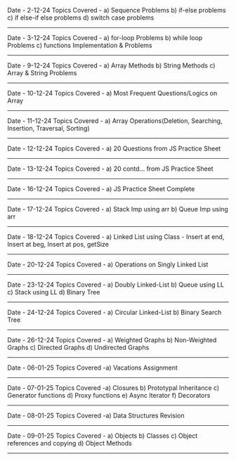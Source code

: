 Date - 2-12-24
Topics Covered - a) Sequence Problems b) if-else problems c) if else-if else problems d) switch case problems

-------------

Date - 3-12-24
Topics Covered - a) for-loop Problems b) while loop Problems c) functions Implementation & Problems

-------------

Date - 9-12-24
Topics Covered - a) Array Methods b) String Methods c) Array & String Problems

-------------

Date - 10-12-24
Topics Covered - a) Most Frequent Questions/Logics on Array

-------------

Date - 11-12-24
Topics Covered - a) Array Operations(Deletion, Searching, Insertion, Traversal, Sorting)

-------------

Date - 12-12-24
Topics Covered - a) 20 Questions from JS Practice Sheet

-------------

Date - 13-12-24
Topics Covered - a) 20 contd... from JS Practice Sheet

-------------

Date - 16-12-24
Topics Covered - a) JS Practice Sheet Complete

-------------

Date - 17-12-24
Topics Covered - a) Stack Imp using arr b) Queue Imp using arr

-------------

Date - 18-12-24
Topics Covered - a) Linked List using Class - Insert at end, Insert at beg, Insert at pos, getSize

-------------

Date - 20-12-24
Topics Covered - a) Operations on Singly Linked List

-------------

Date - 23-12-24
Topics Covered - a) Doubly Linked-List b) Queue using LL c) Stack using LL d) Binary Tree

-------------

Date - 24-12-24
Topics Covered - a) Circular Linked-List b) Binary Search Tree

-------------

Date - 26-12-24
Topics Covered - a) Weighted Graphs b) Non-Weighted Graphs c) Directed Graphs d) Undirected Graphs

-------------

Date - 06-01-25
Topics Covered -a) Vacations Assignment

-------------

Date - 07-01-25
Topics Covered -a) Closures b) Prototypal Inheritance c) Generator functions d) Proxy functions e) Async Iterator f) Decorators

-------------

Date - 08-01-25
Topics Covered -a) Data Structures Revision

-------------

Date - 09-01-25
Topics Covered - a) Objects b) Classes c) Object references and copying d) Object Methods

-------------


